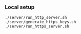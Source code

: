 ### Local setup

```
./server/run_http_server.sh
./server/generate_https_keys.sh
./server/run_https_server.sh
```
